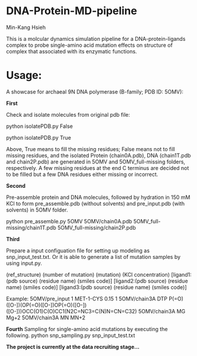 # DNA-Protein-MD-pipeline

Min-Kang Hsieh

This is a molcular dynamics simulation pipeline for a DNA-protein-ligands complex to probe single-amino acid mutation effects on structure of complex that associated with its enzymatic functions.

# Usage:
A showcase for archaeal 9N DNA polymerase (B-family; PDB ID: 5OMV):

**First**

Check and isolate molecules from original pdb file:

python isolatePDB.py False

python isolatePDB.py True

Above, True means to fill the missing residues; False means not to fill missing residues, and the isolated Protein (chain0A.pdb), DNA (chain1T.pdb and chain2P.pdb) are generated in 5OMV and 5OMV_full-missing folders, respectively. A few missing residues at the end C terminus are decided not to be filled but a few DNA residues either missing or incorrect.

**Second**

Pre-assemble protein and DNA molecules, followed by hydration in 150 mM KCl to form pre_assemble.pdb (without solvents) and pre_input.pdb (with solvents) in 5OMV folder.

python pre_assemble.py 5OMV 5OMV/chain0A.pdb 5OMV_full-missing/chain1T.pdb 5OMV_full-missing/chain2P.pdb

**Third**

Prepare a input configuation file for setting up modeling as snp_input_test.txt. Or it is able to generate a list of mutation samples by using input.py.

(ref_structure) (number of mutation) (mutation) (KCl concentration) [ligand1:(pdb source) (residue name) (smiles code)] [ligand2:(pdb source) (residue name) (smiles code)] [ligand3:(pdb source) (residue name) (smiles code)] 

Example:
5OMV/pre_input 1 MET-1-CYS 0.15 1 5OMV/chain3A DTP P(=O)([O-])(OP(=O)([O-])OP(=O)([O-])([O-]))OCC(O1)C(O)CC1(N2C=NC3=C(N)N=CN=C32) 5OMV/chain3A MG Mg+2 5OMV/chain3A MN MN+2

**Fourth**
Sampling for single-amino acid mutations by executing the following.
python snp_sampling.py snp_input_test.txt 

**The project is currently at the data recruiting stage...**





